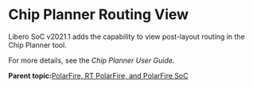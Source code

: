 # Chip Planner Routing View

Libero SoC v2021.1 adds the capability to view post-layout routing in the Chip Planner tool.

For more details, see the *Chip Planner User Guide*.

**Parent topic:**[PolarFire, RT PolarFire, and PolarFire SoC](GUID-0DF426A6-97DD-4626-83B9-A155BAC489D8.md)


